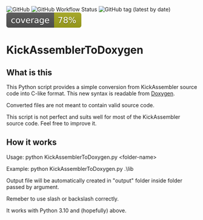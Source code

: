 ![GitHub](https://img.shields.io/github/license/intoinside/KickAssemblerToDoxygen?style=flat) ![GitHub Workflow Status](https://img.shields.io/github/actions/workflow/status/intoinside/KickAssemblerToDoxygen/python-app.yml?style=flat) ![GitHub tag (latest by date)](https://img.shields.io/github/v/tag/intoinside/KickAssemblerToDoxygen?style=flat) ![Coverage](./coverage.svg)

# KickAssemblerToDoxygen

## What is this
This Python script provides a simple conversion from 
KickAssembler source code into C-like format. This new syntax
is readable from [Doxygen](https://www.doxygen.nl/index.html).

Converted files are not meant to contain valid source code.

This script is not perfect and suits well for most of the 
KickAssembler source code. Feel free to improve it.

## How it works

Usage: python KickAssemblerToDoxygen.py &lt;folder-name&gt;

Example: python KickAssemblerToDoxygen.py .\\lib

Output file will be automatically created in "output" folder
inside folder passed by argument.

Remeber to use slash or backslash correctly.

It works with Python 3.10 and (hopefully) above.
